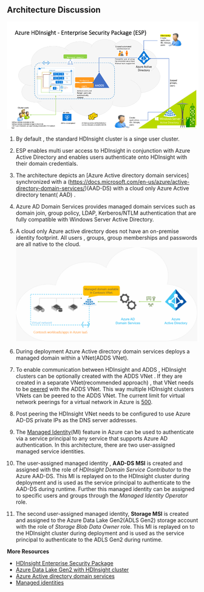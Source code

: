 
## Architecture Discussion 

![HDICreate6](https://github.com/arnabganguly/HDInsightESPLab/blob/master/images/Picture52.png) 

1. By default , the standard HDInsight cluster is a singe user cluster. 
2. ESP enables multi user access to HDInsight in conjunction with Azure Active Directory  and enables users authenticate onto HDInsight with their domain credentials. 

3. The architecture depicts an [Azure Active directory domain services] synchronized with a (https://docs.microsoft.com/en-us/azure/active-directory-domain-services/)(AAD-DS) with a cloud only Azure Active directory tenant( AAD) . 

4. Azure AD Domain Services provides managed domain services such as domain join, group policy, LDAP, Kerberos/NTLM authentication that are fully compatible with Windows Server Active Directory.

5. A cloud only Azure active directory does not have an on-premise identity footprint. All users , groups, group memberships and passwords are all native to the cloud. 
![HDICreate6](https://github.com/arnabganguly/HDInsightESPLab/blob/master/images/Picture57.png)


6. During deployment Azure Active directory domain services deploys a managed domain within a VNet(ADDS VNet). 

7. To enable communication between HDInsight and ADDS , HDInsight clusters can be optionally created with the ADDS VNet . If they are created in a separate VNet(recommended approach) , that VNet needs to be [peered](https://docs.microsoft.com/en-us/azure/virtual-network/virtual-network-peering-overview) with the ADDS VNet. This way multiple HDInsight clusters VNets can be peered to the ADDS VNet. The current limit for virtual network peerings for a virtual network in Azure is [500](https://docs.microsoft.com/en-us/azure/azure-subscription-service-limits). 

8. Post peering the HDInsight VNet needs to be configured to use Azure AD-DS private IPs as the DNS server addresses. 

9. The [Managed Identity](https://docs.microsoft.com/en-us/azure/active-directory/managed-identities-azure-resources/overview)(MI) feature in Azure can be used to authenticate via a service principal to any service that supports Azure AD authentication. In this architecture, there are two user-assigned managed service identities.

10.   The user-assigned managed identity , **AAD-DS MSI**  is created and assigned with the role of *HDInsight Domain Service Contributor* to the Azure AAD-DS. This MI is replayed  on to the HDInsight cluster during deployment and is used as the service principal to authenticate to the AAD-DS during runtime. Further this managed identity can be assigned to specific users and groups through the *Managed Identity Operator* role. 

11. The second user-assigned managed identity, **Storage MSI** is created and assigned to the Azure Data Lake Gen2(ADLS Gen2) storage account with the role of *Storage Blob Data Owner* role. This MI is replayed  on to the HDInsight cluster during deployment and is used as the service principal to authenticate to the ADLS Gen2 during runtime. 

**More Resources** 

   
 - [HDInsight Enterprise Security Package](https://docs.microsoft.com/en-us/azure/hdinsight/domain-joined/apache-domain-joined-architecture) 
 - [Azure Data Lake Gen2 with HDInsight cluster](https://docs.microsoft.com/en-us/azure/hdinsight/hdinsight-hadoop-use-data-lake-storage-gen2)
 - [Azure Active directory domain services](https://docs.microsoft.com/en-us/azure/active-directory-domain-services/active-directory-ds-overview)
 - [Managed identities](https://docs.microsoft.com/en-us/azure/active-directory/managed-identities-azure-resources/overview) 

 

<!--stackedit_data:
eyJoaXN0b3J5IjpbNzY4NTg4MDk0LC0yMDg5MjQ2NDk3LC0xNT
g4NDQ2MDIyLDExNzM5NTM5OTcsLTkxNjUyODYyNiwtMTQ5NzI2
MjE3MiwtNzkzNjU4MDYzLDIwNTIyMTQ5ODksLTIwNjg2NzU5OT
MsLTE2OTU3MjY3MzYsOTY3ODY1MDI4LC0xNzY3MDQ5MDM4LC0x
ODA1MTU3MzkwLC0xNzY2OTM3Njk4XX0=
-->